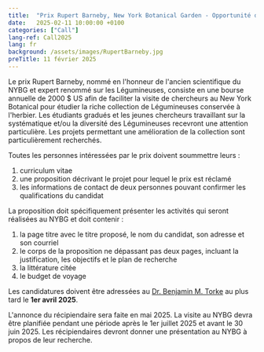 ```yaml
---
title:  "Prix Rupert Barneby, New York Botanical Garden - Opportunité de Financement"
date:   2025-02-11 10:00:00 +0100
categories: ["Call"]
lang-ref: Call2025
lang: fr
background: /assets/images/RupertBarneby.jpg
preTitle: 11 février 2025
---
```


Le prix Rupert Barneby, nommé en l'honneur de l'ancien scientifique du NYBG et expert renommé sur les Légumineuses, consiste en une bourse annuelle de 2000 $ US afin de faciliter la visite de chercheurs au New York Botanical pour étudier la riche collection de Légumineuses conservée à l'herbier. Les étudiants gradués et les jeunes chercheurs travaillant sur la systématique et/ou la diversité des Légumineuses recevront une attention particulière. Les projets permettant une amélioration de la collection sont particulièrement recherchés.

Toutes les personnes intéressées par le prix doivent soummettre leurs :
1) curriculum vitae
2) une proposition décrivant le projet pour lequel le prix est réclamé
3) les informations de contact de deux personnes pouvant confirmer les qualifications du candidat

La proposition doit spécifiquement présenter les activités qui seront réalisées au NYBG et doit contenir :
1) la page titre avec le titre proposé, le nom du candidat, son adresse et son courriel
2) le corps de la proposition ne dépassant pas deux pages, incluant la justification, les objectifs et le plan de recherche
3) la littérature citée
4) le budget de voyage

Les candidatures doivent être adressées au [Dr. Benjamin M. Torke](mailto:btorke@nybg.org) au plus tard le **1er avril 2025**.

L'annonce du récipiendaire sera faite en mai 2025. La visite au NYBG devra être planifiée pendant une période après le 1er juillet 2025 et avant le 30 juin 2025. Les récipiendaires devront donner une présentation au NYBG à propos de leur recherche.